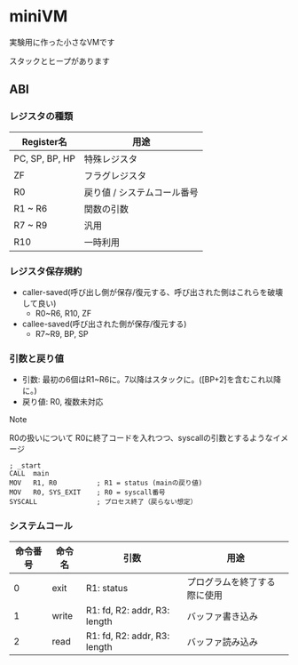# miniVM

実験用に作った小さなVMです

スタックとヒープがあります

## ABI
### レジスタの種類
| Register名      | 用途              |
|----------------|-----------------|
| PC, SP, BP, HP | 特殊レジスタ          |
| ZF             | フラグレジスタ         |
| R0             | 戻り値 / システムコール番号 |
| R1 ~ R6        | 関数の引数           |
| R7 ~ R9        | 汎用              |
| R10            | 一時利用            |

### レジスタ保存規約
- caller-saved(呼び出し側が保存/復元する、呼び出された側はこれらを破壊して良い)
  - R0~R6, R10, ZF
- callee-saved(呼び出された側が保存/復元する)
  - R7~R9, BP, SP

### 引数と戻り値
- 引数: 最初の6個はR1~R6に。7以降はスタックに。([BP+2]を含むこれ以降に。)
- 戻り値: R0, 複数未対応

> [!NOTE]
> R0の扱いについて
> R0に終了コードを入れつつ、syscallの引数とするようなイメージ
> ```
> ; _start
> CALL  main
> MOV   R1, R0          ; R1 = status (mainの戻り値)
> MOV   R0, SYS_EXIT    ; R0 = syscall番号
> SYSCALL               ; プロセス終了（戻らない想定）
> ```

### システムコール
| 命令番号 | 命令名   | 引数                           | 用途             |
|------|-------|------------------------------|----------------|
| 0    | exit  | R1: status                   | プログラムを終了する際に使用 |
| 1    | write | R1: fd, R2: addr, R3: length | バッファ書き込み       |
| 2    | read  | R1: fd, R2: addr, R3: length | バッファ読み込み       |